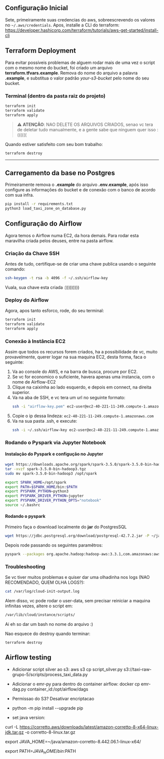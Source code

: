 
## Configuração Inicial
Sete, primeiramente suas credencias do aws, sobreescrevendo os valores no `~/.aws/credentials`.
Apos, installe a CLI do terraform: https://developer.hashicorp.com/terraform/tutorials/aws-get-started/install-cli

## Terraform Deployment

Para evitar possíveis problemas de alguem rodar mais de uma vez o script com o mesmo nome do bucket, foi criado um arquivo **terraform.tfvars.example**. Remova do nome do arquivo a palavra **.example**, e substitua o valor padrão *your-s3-bucket* pelo nome do seu bucket.

### Terminal (dentro da pasta raiz do projeto)
```bash
terraform init
terraform validate
terraform apply
```

> ⚠️ **ATENÇÃO**: NAO DELETE OS ARQUIVOS CRIADOS, senao vc tera de deletar tudo manualmente, e a gente sabe que ninguem quer isso :((((((

Quando estiver satisfeito com seu bom trabalho:
```bash
terraform destroy
```

---

## Carregamento da base no Postgres

Primeiramente remova o **.example** do arquivo **.env.example**, após isso configure as informações do bucket e de conexão com o banco de acordo com sua infra.

```bash
pip install -r requirements.txt
python3 load_taxi_zone_on_database.py
```

## Configuração do Airflow

Agora temos o Airflow numa EC2, da hora demais.
Para rodar esta maravilha criada pelos deuses, entre na pasta airflow.

### Criação da Chave SSH
Antes de tudo, certifique-se de criar uma chave publica usando o seguinte comando:
```bash
ssh-keygen -t rsa -b 4096 -f ~/.ssh/airflow-key
```
Vuala, sua chave esta criada :)))))))))

### Deploy do Airflow
Agora, apos tanto esforco, rode, do seu terminal:
```bash
terraform init
terraform validate
terraform apply
```

### Conexão à Instância EC2
Assim que todos os recursos forem criados, ha a possibilidade de vc, muito provavelmente, querer logar na sua maquina EC2, desta forma, faca o seguinte:

1. Va ao console do AWS, e na barra de busca, procure por EC2.
2. Se vc for economico o suficiente, havera apenas uma instancia, com o nome de Airflow-EC2
3. Clique na caixinha ao lado esquerdo, e depois em connect, na direita superior.
4. Va na aba de SSH, e vc tera um url no seguinte formato:
   ```bash
   ssh -i "airflow-key.pem" ec2-user@ec2-40-221-11-249.compute-1.amazonaws.com
   ```
5. Copie o ip dessa lindeza: `ec2-40-221-11-249.compute-1.amazonaws.com`
6. Va na sua pasta .ssh, e execute:
   ```bash
   ssh -i ~/.ssh/airflow-key ec2-user@ec2-40-221-11-249.compute-1.amazonaws.com
   ```

### Rodando o Pyspark via Jupyter Notebook

#### Instalação do Pyspark e configução no Jupyter

```bash
wget https://downloads.apache.org/spark/spark-3.5.0/spark-3.5.0-bin-hadoop3.tgz
tar -xvzf spark-3.5.0-bin-hadoop3.tgz
sudo mv spark-3.5.0-bin-hadoop3 /opt/spark

export SPARK_HOME=/opt/spark
export PATH=$SPARK_HOME/bin:$PATH
export PYSPARK_PYTHON=python3
export PYSPARK_DRIVER_PYTHON=jupyter
export PYSPARK_DRIVER_PYTHON_OPTS="notebook"
source ~/.bashrc
```

#### Rodando o pyspark

Primeiro faça o download localmente do **jar** do PostgresSQL

```bash
wget https://jdbc.postgresql.org/download/postgresql-42.7.2.jar -P ~/jars/
```

Depois rode passando os seguintes paramêtros:

```bash
pyspark --packages org.apache.hadoop:hadoop-aws:3.3.1,com.amazonaws:aws-java-sdk-bundle:1.11.901 --jars ~/jars/postgresql-42.7.2.jar
```

### Troubleshooting
Se vc tiver muitos problemas e quiser dar uma olhadinha nos logs (NAO RECOMENDADO, QUEM OLHA LOGS?):
```bash
cat /var/log/cloud-init-output.log
```

Alem disso, vc pode rodar o user-data, sem precisar reiniciar a maquina infinitas vezes, altere o script em:
```bash
/var/lib/cloud/instance/scripts/
```

Ai eh so dar um bash no nome do arquivo :)

Nao esquece do destroy quando terminar:

```terraform destroy```




## Airflow testing

- Adicionar script silver ao s3: aws s3 cp script_silver.py s3://taxi-raw-grupo-5/scripts/process_taxi_data.py

- Adicionar o emr-py para dentro do container airflow: docker cp emr-dag.py container_id:/opt/airflow/dags

- Permissao do S3? Desativar encriptacao

- python -m pip install --upgrade pip

- set java version:

curl -L https://corretto.aws/downloads/latest/amazon-corretto-8-x64-linux-jdk.tar.gz -o corretto-8-linux.tar.gz

export JAVA_HOME=~/java/amazon-corretto-8.442.06.1-linux-x64/

export PATH=$JAVA_HOME/bin:$PATH